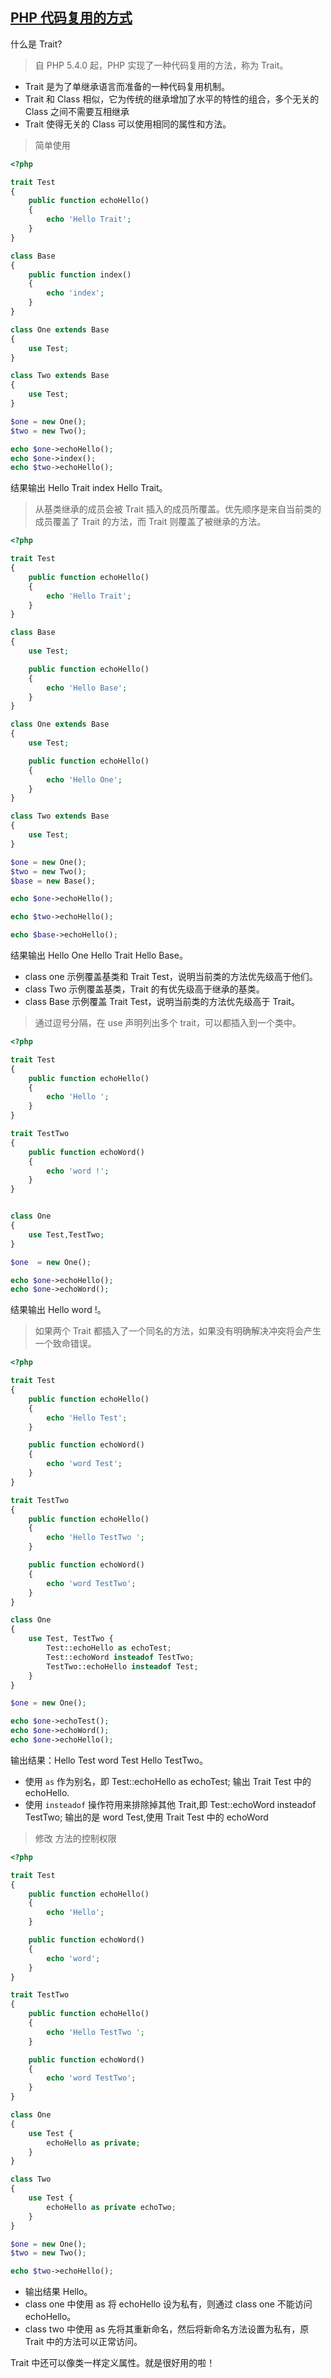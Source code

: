 ## [PHP 代码复用的方式](https://segmentfault.com/a/1190000012019510)


什么是 Trait?

> 自 PHP 5.4.0 起，PHP 实现了一种代码复用的方法，称为 Trait。

* Trait 是为了单继承语言而准备的一种代码复用机制。
* Trait 和 Class 相似，它为传统的继承增加了水平的特性的组合，多个无关的 Class 之间不需要互相继承
* Trait 使得无关的 Class 可以使用相同的属性和方法。


> 简单使用

```php
<?php

trait Test
{
    public function echoHello()
    {
        echo 'Hello Trait';
    }
}

class Base
{
    public function index()
    {
        echo 'index';
    }
}

class One extends Base
{
    use Test;
}

class Two extends Base
{
    use Test;
}

$one = new One();
$two = new Two();

echo $one->echoHello();
echo $one->index();
echo $two->echoHello();
```
结果输出 Hello Trait index Hello Trait。

> 从基类继承的成员会被 Trait 插入的成员所覆盖。优先顺序是来自当前类的成员覆盖了 Trait 的方法，而 Trait 则覆盖了被继承的方法。

```php
<?php

trait Test
{
    public function echoHello()
    {
        echo 'Hello Trait';
    }
}

class Base
{
    use Test;

    public function echoHello()
    {
        echo 'Hello Base';
    }
}

class One extends Base
{
    use Test;

    public function echoHello()
    {
        echo 'Hello One';
    }
}

class Two extends Base
{
    use Test;
}

$one = new One();
$two = new Two();
$base = new Base();

echo $one->echoHello();

echo $two->echoHello();

echo $base->echoHello();
```
结果输出 Hello One Hello Trait Hello Base。

* class one 示例覆盖基类和 Trait Test，说明当前类的方法优先级高于他们。
* class Two 示例覆盖基类，Trait 的有优先级高于继承的基类。
* class Base 示例覆盖 Trait Test，说明当前类的方法优先级高于 Trait。


> 通过逗号分隔，在 use 声明列出多个 trait，可以都插入到一个类中。

```php
<?php

trait Test
{
    public function echoHello()
    {
        echo 'Hello ';
    }
}

trait TestTwo
{
    public function echoWord()
    {
        echo 'word !';
    }
}


class One
{
    use Test,TestTwo;
}

$one  = new One();

echo $one->echoHello();
echo $one->echoWord();
```
结果输出 Hello word !。

> 如果两个 Trait 都插入了一个同名的方法，如果没有明确解决冲突将会产生一个致命错误。

```php
<?php

trait Test
{
    public function echoHello()
    {
        echo 'Hello Test';
    }

    public function echoWord()
    {
        echo 'word Test';
    }
}

trait TestTwo
{
    public function echoHello()
    {
        echo 'Hello TestTwo ';
    }

    public function echoWord()
    {
        echo 'word TestTwo';
    }
}

class One
{
    use Test, TestTwo {
        Test::echoHello as echoTest;
        Test::echoWord insteadof TestTwo;
        TestTwo::echoHello insteadof Test;
    }
}

$one = new One();

echo $one->echoTest();
echo $one->echoWord();
echo $one->echoHello();
```

输出结果：Hello Test word Test Hello TestTwo。

* 使用 `as` 作为别名，即 Test::echoHello as echoTest; 输出 Trait Test 中的 echoHello.
* 使用 `insteadof` 操作符用来排除掉其他 Trait,即 Test::echoWord insteadof TestTwo; 输出的是 word Test,使用 Trait Test 中的 echoWord


> 修改 方法的控制权限

```php
<?php

trait Test
{
    public function echoHello()
    {
        echo 'Hello';
    }

    public function echoWord()
    {
        echo 'word';
    }
}

trait TestTwo
{
    public function echoHello()
    {
        echo 'Hello TestTwo ';
    }

    public function echoWord()
    {
        echo 'word TestTwo';
    }
}

class One
{
    use Test {
        echoHello as private;
    }
}

class Two
{
    use Test {
        echoHello as private echoTwo;
    }
}

$one = new One();
$two = new Two();

echo $two->echoHello();
```

* 输出结果 Hello。
* class one 中使用 as 将 echoHello 设为私有，则通过 class one 不能访问 echoHello。
* class two 中使用 as 先将其重新命名，然后将新命名方法设置为私有，原 Trait 中的方法可以正常访问。

Trait 中还可以像类一样定义属性。就是很好用的啦！

